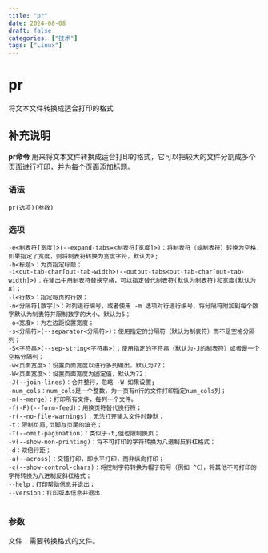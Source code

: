 ```yaml
---
title: "pr"
date: 2024-08-08
draft: false
categories: ["技术"]
tags: ["Linux"]
---
```

pr
===

将文本文件转换成适合打印的格式

## 补充说明

**pr命令** 用来将文本文件转换成适合打印的格式，它可以把较大的文件分割成多个页面进行打印，并为每个页面添加标题。

###  语法

```shell
pr(选项)(参数)
```

###  选项

```shell
-e<制表符[宽度]>(--expand-tabs=<制表符[宽度]>)：将制表符（或制表符）转换为空格.如果指定了宽度，则将制表符转换为宽度字符，默认为8;
-h<标题>：为页指定标题；
-i<out-tab-char[out-tab-width>(--output-tabs<out-tab-char[out-tab-width]>)：在输出中用制表符替换空格，可以指定替代制表符(默认为制表符)和宽度(默认为8)；
-l<行数>：指定每页的行数；
-n<分隔符[数字]>：对列进行编号，或者使用 -m 选项对行进行编号，将分隔符附加到每个数字默认为制表符并限制数字的大小，默认为5；
-o<宽度>：为左边距设置宽度；
-s<分隔符>(--separator<分隔符>)：使用指定的分隔符（默认为制表符）而不是空格分隔列；
-S<字符串>(--sep-string<字符串>)：使用指定的字符串（默认为-J的制表符）或者是一个空格分隔列；
-w<页面宽度>：设置页面宽度以进行多列输出，默认为72；
-W<页面宽度>：设置页面宽度为固定值，默认为72；
-J(--join-lines)：合并整行，忽略 -W 如果设置;
-num_cols：num_cols是一个整数，为一页有n行的文件打印指定num_cols列；
-m(--merge)：打印所有文件，每列一个文件。
-f(-F)(--form-feed)：用换页符替代换行符；
-r(--no-file-warnings)：无法打开输入文件时静默；
-t：限制页眉,页脚与页尾的填充；
-T(--omit-pagination)：类似于-t,但也限制换页；
-v(--show-non-printing)：将不可打印的字符转换为八进制反斜杠格式；
-d：双倍行距；
-a(--across)：交错打印，即水平打印，而非纵向打印；
-c(--show-control-chars)：将控制字符转换为帽子符号（例如 ^C），将其他不可打印的字符转换为八进制反斜杠格式；
--help：打印帮助信息并退出；
--version：打印版本信息并退出.


```

###  参数

文件：需要转换格式的文件。


